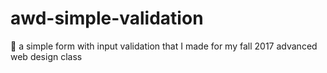 # awd-simple-validation
🏫 a simple form with input validation that I made for my fall 2017 advanced web design class
